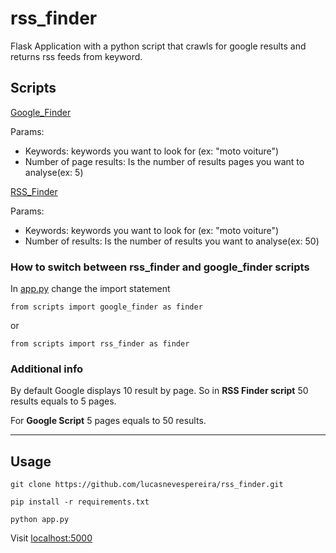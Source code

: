 # rss_finder

Flask Application with a python script that crawls for google results and returns rss feeds from keyword.

## Scripts

[Google_Finder](scripts/google_finder.py)

Params:

- Keywords: keywords you want to look for (ex: "moto voiture")
- Number of page results: Is the number of results pages you want to analyse(ex: 5)

[RSS_Finder](scripts/rss_finder.py)

Params:

- Keywords: keywords you want to look for (ex: "moto voiture")
- Number of results: Is the number of results you want to analyse(ex: 50)

### How to switch between rss_finder and google_finder scripts

In [app.py](app.py) change the import statement

```
from scripts import google_finder as finder
```

or

```
from scripts import rss_finder as finder
```

### Additional info

By default Google displays 10 result by page.
So in <b>RSS Finder script</b> 50 results equals to 5 pages.

For <b>Google Script</b> 5 pages equals to 50 results.

<hr>

## Usage

```
git clone https://github.com/lucasnevespereira/rss_finder.git
```

```
pip install -r requirements.txt
```

```
python app.py
```

Visit [localhost:5000](http://127.0.0.1:5000/)

